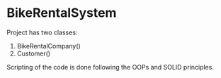 # BikeRentalSystem

Project has two classes:
1. BikeRentalCompany()
2. Customer()

Scripting of the code is done following the OOPs and SOLID principles. 

